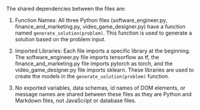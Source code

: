 The shared dependencies between the files are:

1. Function Names: All three Python files (software_engineer.py, finance_and_marketing.py, video_game_designer.py) have a function named `generate_solution(problem)`. This function is used to generate a solution based on the problem input.

2. Imported Libraries: Each file imports a specific library at the beginning. The software_engineer.py file imports tensorflow as tf, the finance_and_marketing.py file imports pytorch as torch, and the video_game_designer.py file imports sklearn. These libraries are used to create the models in the `generate_solution(problem)` function.

3. No exported variables, data schemas, id names of DOM elements, or message names are shared between these files as they are Python and Markdown files, not JavaScript or database files.